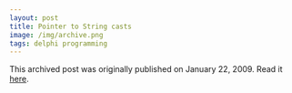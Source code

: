 ```yaml
---
layout: post
title: Pointer to String casts
image: /img/archive.png
tags: delphi programming
---
```

This archived post was originally published on January 22, 2009. Read it [here](/alex.ciobanu.org/indexcc0f.html).
